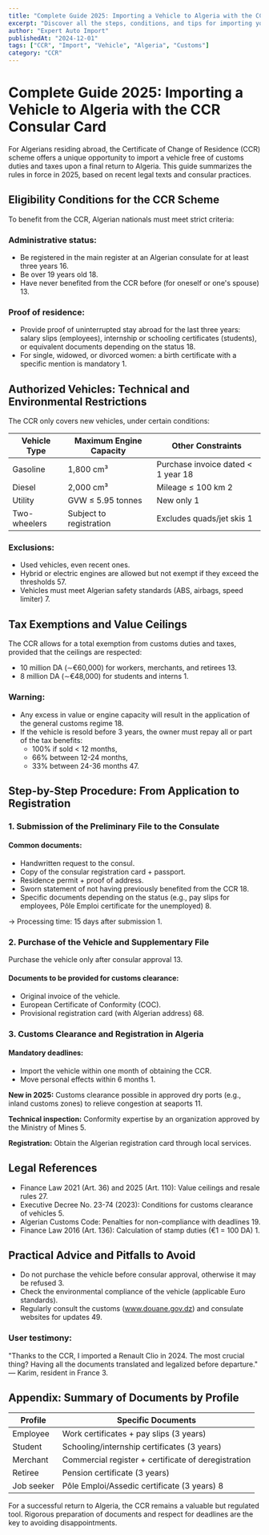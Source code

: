 ```yaml
---
title: "Complete Guide 2025: Importing a Vehicle to Algeria with the CCR Consular Card"
excerpt: "Discover all the steps, conditions, and tips for importing your vehicle duty-free thanks to the CCR scheme. Practical guide updated for 2025."
author: "Expert Auto Import"
publishedAt: "2024-12-01"
tags: ["CCR", "Import", "Vehicle", "Algeria", "Customs"]
category: "CCR"
---
```


# Complete Guide 2025: Importing a Vehicle to Algeria with the CCR Consular Card
For Algerians residing abroad, the Certificate of Change of Residence (CCR) scheme offers a unique opportunity to import a vehicle free of customs duties and taxes upon a final return to Algeria. This guide summarizes the rules in force in 2025, based on recent legal texts and consular practices.

## Eligibility Conditions for the CCR Scheme
To benefit from the CCR, Algerian nationals must meet strict criteria:

### Administrative status:

- Be registered in the main register at an Algerian consulate for at least three years 16.
- Be over 19 years old 18.
- Have never benefited from the CCR before (for oneself or one's spouse) 13.

### Proof of residence:

- Provide proof of uninterrupted stay abroad for the last three years: salary slips (employees), internship or schooling certificates (students), or equivalent documents depending on the status 18.
- For single, widowed, or divorced women: a birth certificate with a specific mention is mandatory 1.

## Authorized Vehicles: Technical and Environmental Restrictions
The CCR only covers new vehicles, under certain conditions:

| Vehicle Type | Maximum Engine Capacity | Other Constraints |
| --- | --- | --- |
| Gasoline | 1,800 cm³ | Purchase invoice dated < 1 year 18 |
| Diesel | 2,000 cm³ | Mileage ≤ 100 km 2 |
| Utility | GVW ≤ 5.95 tonnes | New only 1 |
| Two-wheelers | Subject to registration | Excludes quads/jet skis 1 |

### Exclusions:

- Used vehicles, even recent ones.
- Hybrid or electric engines are allowed but not exempt if they exceed the thresholds 57.
- Vehicles must meet Algerian safety standards (ABS, airbags, speed limiter) 7.

## Tax Exemptions and Value Ceilings
The CCR allows for a total exemption from customs duties and taxes, provided that the ceilings are respected:

- 10 million DA (∼€60,000) for workers, merchants, and retirees 13.
- 8 million DA (∼€48,000) for students and interns 1.

### Warning:

- Any excess in value or engine capacity will result in the application of the general customs regime 18.
- If the vehicle is resold before 3 years, the owner must repay all or part of the tax benefits:
  - 100% if sold < 12 months,
  - 66% between 12-24 months,
  - 33% between 24-36 months 47.

## Step-by-Step Procedure: From Application to Registration
### 1. Submission of the Preliminary File to the Consulate
#### Common documents:

- Handwritten request to the consul.
- Copy of the consular registration card + passport.
- Residence permit + proof of address.
- Sworn statement of not having previously benefited from the CCR 18.
- Specific documents depending on the status (e.g., pay slips for employees, Pôle Emploi certificate for the unemployed) 8.

→ Processing time: 15 days after submission 1.

### 2. Purchase of the Vehicle and Supplementary File
Purchase the vehicle only after consular approval 13.

#### Documents to be provided for customs clearance:

- Original invoice of the vehicle.
- European Certificate of Conformity (COC).
- Provisional registration card (with Algerian address) 68.

### 3. Customs Clearance and Registration in Algeria
#### Mandatory deadlines:

- Import the vehicle within one month of obtaining the CCR.
- Move personal effects within 6 months 1.

**New in 2025:** Customs clearance possible in approved dry ports (e.g., inland customs zones) to relieve congestion at seaports 11.

**Technical inspection:** Conformity expertise by an organization approved by the Ministry of Mines 5.

**Registration:** Obtain the Algerian registration card through local services.

## Legal References
- Finance Law 2021 (Art. 36) and 2025 (Art. 110): Value ceilings and resale rules 27.
- Executive Decree No. 23-74 (2023): Conditions for customs clearance of vehicles 5.
- Algerian Customs Code: Penalties for non-compliance with deadlines 19.
- Finance Law 2016 (Art. 136): Calculation of stamp duties (€1 = 100 DA) 1.

## Practical Advice and Pitfalls to Avoid
- Do not purchase the vehicle before consular approval, otherwise it may be refused 3.
- Check the environmental compliance of the vehicle (applicable Euro standards).
- Regularly consult the customs (www.douane.gov.dz) and consulate websites for updates 49.

### User testimony:
"Thanks to the CCR, I imported a Renault Clio in 2024. The most crucial thing? Having all the documents translated and legalized before departure." — Karim, resident in France 3.

## Appendix: Summary of Documents by Profile

| Profile | Specific Documents |
| --- | --- |
| Employee | Work certificates + pay slips (3 years) |
| Student | Schooling/internship certificates (3 years) |
| Merchant | Commercial register + certificate of deregistration |
| Retiree | Pension certificate (3 years) |
| Job seeker | Pôle Emploi/Assedic certificate (3 years) 8 |

For a successful return to Algeria, the CCR remains a valuable but regulated tool. Rigorous preparation of documents and respect for deadlines are the key to avoiding disappointments. 